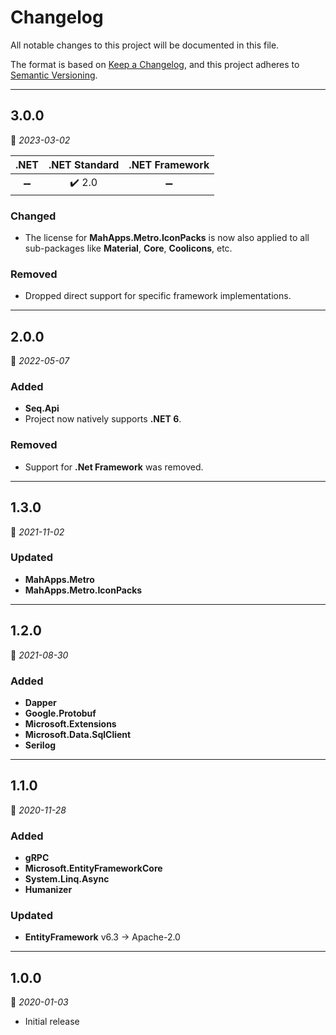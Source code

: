 # Changelog

All notable changes to this project will be documented in this file.

The format is based on [Keep a Changelog](https://keepachangelog.com/en/1.0.0/), and this project adheres to [Semantic Versioning](https://semver.org/spec/v2.0.0.html).
___

## 3.0.0

:calendar: _2023-03-02_

|        .NET        |     .NET Standard      |   .NET Framework   |
| :----------------: | :--------------------: | :----------------: |
| :heavy_minus_sign: | :heavy_check_mark: 2.0 | :heavy_minus_sign: |

### Changed

- The license for **MahApps.Metro.IconPacks** is now also applied to all sub-packages like **Material**, **Core**, **Coolicons**, etc.

### Removed

- Dropped direct support for specific framework implementations.
___

## 2.0.0

:calendar: _2022-05-07_

### Added

- **Seq.Api**
- Project now natively supports **.NET 6**.

### Removed

- Support for **.Net Framework** was removed.
___

## 1.3.0

:calendar: _2021-11-02_

### Updated

- **MahApps.Metro**
- **MahApps.Metro.IconPacks**
___

## 1.2.0

:calendar: _2021-08-30_

### Added

- **Dapper**
- **Google.Protobuf**
- **Microsoft.Extensions**
- **Microsoft.Data.SqlClient**
- **Serilog**
___

## 1.1.0

:calendar: _2020-11-28_

### Added

- **gRPC**
- **Microsoft.EntityFrameworkCore**
- **System.Linq.Async**
- **Humanizer**

### Updated

- **EntityFramework** v6.3 → Apache-2.0
___

## 1.0.0

:calendar: _2020-01-03_

- Initial release